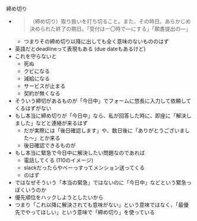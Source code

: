 締め切り

- > （締め切り）取り扱いを打ち切ること。また、その時日。あらかじめ決められた終了の期日。「受付は一〇時で—にする」「願書提出の—」
    - つまりその締め切り以降に出しても全く意味のないもののはず
- 英語だとdeadlineって表現もある (due dateもあるけど)
- これを守らないと
    - 死ぬ
    - クビになる
    - 減給になる
    - サービスが止まる
    - 契約が無くなる
- そういう締切があるものが「今日中」でフォームに悠長に入力して依頼してくるはずがない
- もし本当に締め切りが「今日中」なら、私が回答した時に、即座に「解決しました」などと連絡が来るはず
    - だが実際には「後日確認します」や、数日後に「ありがとうございました〜」とか来る
    - 後日確認できるものが
- もし本当に緊急で今日中に解決したい問題なのであれば
    - 電話してくる (110のイメージ)
    - slackだったらやべーっすってメンション送ってくる
    - のはず
- ではなぜそういう「本当の緊急」ではないのに「今日中」などという緊急っぽくいうのか
- 優先順位をハックしようとしたいから
- つまり「これ以降に解決されても意味がない」という意味ではなく、「最優先でやってほしい」という意味で「締め切り」を使っている



